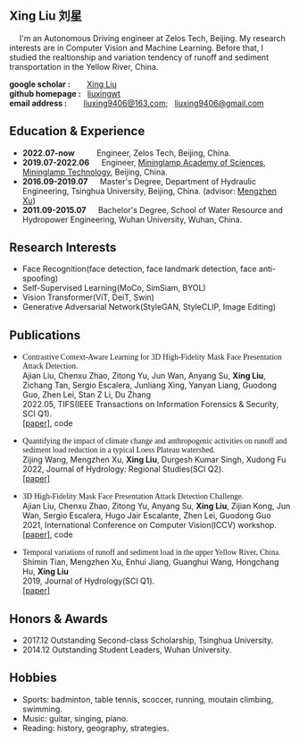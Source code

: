## Xing Liu 刘星
<!-- ![liuxing' face](https://github.com/liuxingwt/liuxingwt.github.io/blob/main/pictures/liuxing2.jpg){:height="100px" width="100px"}   -->

&emsp; I'm an Autonomous Driving engineer at Zelos Tech, Beijing. My research interests are in Computer Vision and Machine Learning. Before that, I studied the realtionship and variation tendency of runoff and sediment transportation in the Yellow River, China. 

**google scholar :** &emsp; &nbsp; [Xing Liu](https://scholar.google.com/citations?user=hR5PUJ0AAAAJ)  
**github homepage :** &nbsp; [liuxingwt](https://github.com/liuxingwt)  
**email address :** &emsp; &nbsp; liuxing9406@163.com; &nbsp; liuxing9406@gmail.com  

## Education & Experience
+ **2022.07-now**   &emsp;   &emsp;  Engineer, Zelos Tech, Beijing, China.
+ **2019.07-2022.06**   &emsp; Engineer, [Mininglamp Academy of Sciences](http://mas.mininglamp.com/), [Mininglamp Technology](https://www.mininglamp.com/), Beijing, China. 
+ **2016.09-2019.07** &emsp;  Master's Degree, Department of Hydraulic Engineering, Tsinghua University, Beijing, China. (advisor: [Mengzhen Xu](http://www.civil.tsinghua.edu.cn/he/essay/342/883.html))
+ **2011.09-2015.07** &emsp;  Bachelor's Degree, School of Water Resource and Hydropower Engineering, Wuhan University, Wuhan, China.

## Research Interests
+ Face Recognition(face detection, face landmark detection, face anti-spoofing)
+ Self-Supervised Learning(MoCo, SimSiam, BYOL)
+ Vision Transformer(ViT, DeiT, Swin)
+ Generative Adversarial Network(StyleGAN, StyleCLIP, Image Editing)

## Publications
+ <font face="微软雅黑">Contrastive Context-Aware Learning for 3D High-Fidelity Mask Face Presentation Attack Detection.</font>  
Ajian Liu, Chenxu Zhao, Zitong Yu, Jun Wan, Anyang Su, **Xing Liu**, Zichang Tan, Sergio Escalera, Junliang Xing, Yanyan Liang, Guodong Guo, Zhen Lei, Stan Z Li, Du Zhang  
2022.05, TIFS(IEEE Transactions on Information Forensics & Security, SCI Q1).  
[[paper]](https://arxiv.org/abs/2104.06148), code

+ <font face="微软雅黑">Quantifying the impact of climate change and anthropogenic activities on runoff and
sediment load reduction in a typical Loess Plateau watershed.</font>  
Zijing Wang, Mengzhen Xu, **Xing Liu**, Durgesh Kumar Singh, Xudong Fu    
2022, Journal of Hydrology: Regional Studies(SCI Q2).   
[[paper]](https://www.sciencedirect.com/science/article/pii/S2214581822000052)
 
+ <font face="微软雅黑">3D High-Fidelity Mask Face Presentation Attack Detection Challenge.</font>  
Ajian Liu, Chenxu Zhao, Zitong Yu, Anyang Su, **Xing Liu**, Zijian Kong, Jun Wan, Sergio Escalera, Hugo Jair Escalante, Zhen Lei, Guodong Guo  
2021, International Conference on Computer Vision(ICCV) workshop.    
[[paper]](https://arxiv.org/abs/2108.06968), code  

+ <font face="微软雅黑">Temporal variations of runoff and sediment load in the upper Yellow River, China.</font>  
Shimin Tian, Mengzhen Xu, Enhui Jiang, Guanghui Wang, Hongchang Hu, **Xing Liu**  
2019, Journal of Hydrology(SCI Q1).  
[[paper]](https://www.sciencedirect.com/science/article/abs/pii/S0022169418307959)    

## Honors & Awards
+ 2017.12  Outstanding Second-class Scholarship, Tsinghua University.
+ 2014.12  Outstanding Student Leaders, Wuhan University.

## Hobbies
+ Sports: badminton, table tennis, scoccer, running, moutain climbing, swimming.
+ Music: guitar, singing, piano.
+ Reading: history, geography, strategies.
